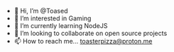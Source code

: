 - 👋 Hi, I’m @Toased
- 👀 I’m interested in Gaming
- 🌱 I’m currently learning NodeJS
- 💞️ I’m looking to collaborate on open source projects
- 📫 How to reach me... toasterpizza@proton.me

<!---
Toased/Toased is a ✨ special ✨ repository because its `README.md` (this file) appears on your GitHub profile.
You can click the Preview link to take a look at your changes.
--->
